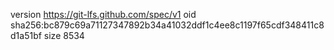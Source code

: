 version https://git-lfs.github.com/spec/v1
oid sha256:bc879c69a71127347892b34a41032ddf1c4ee8c1197f65cdf348411c8d1a51bf
size 8534

